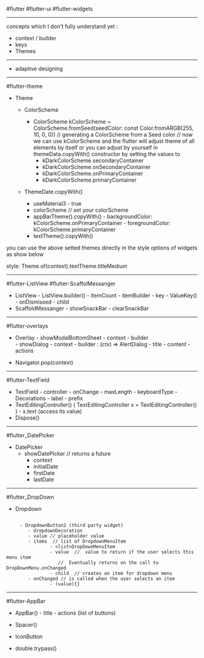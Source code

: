 #flutter 
#flutter-ui 
#flutter-widgets 

----

concepts which I don't fully understand yet :
- context / builder 
- keys
- Themes

---
- adaptive designing 



----
#flutter-theme

- Theme
	- ColorScheme 
		- ColorScheme kColorScheme =
		 ColorScheme.fromSeed(seedColor: const Color.fromARGB(255, 10, 0, 0))
		// generating a ColorScheme from a Seed color
		// now we can use kColorScheme and the flutter will adjust theme of all elements by itself or you can adjust by yourself in themeData.copyWith() constructor 
		by setting the values to
			- kDarkColorScheme.secondaryContainer
			- kDarkColorScheme.onSecondaryContainer
			- kDarkColorScheme.onPrimaryContainer
			- kDarkColorScheme.primaryContainer

			
	- ThemeDate.copyWith()
		- useMaterial3 - true
		- colorScheme // set your colorScheme
		- appBarTheme().copyWith()
						- backgroundColor: kColorScheme.onPrimaryContainer
						- foregroundColor: kColorScheme.primaryContainer
		- textTheme().copyWith()

you can use the above setted themes directly in the style options of widgets as show below

style: Theme.of(context).textTheme.titleMedium

----
#flutter-ListView
#flutter-ScaffolMessanger

- ListView
			- ListView.builder()
					- itemCount
					- itemBuilder
						- key - ValueKey()
					- onDismissed
					- child
- ScaffoldMessanger 
			- showSnackBar
			- clearSnackBar

---

#flutter-overlays

- Overlay 
			-  showModalBottomSheet
					- context
					- builder	
			- showDialog
					- context
					- builder : (ctx) => AlertDialog
													- title
													- content
													- actions

- Navigator.pop(context)

--- 
#flutter-TextField

- TextField 
		- controller
		- onChange
		- maxLength
		- keyboardType
		- Decorations
				- label
				- prefix
- TextEditingController()
		( TextEditingController x = TextEditingController() )
		-  x.text (access its value)
- Dispose() 

--- 
#flutter_DatePicker

- DatePicker 
	- showDatePicker     // returns a future
		- context
		- initialDate
		- firstDate
		- lastDate

---
#flutter_DropDown

- Dropdown

```

	 - DropdownButton2 (third party widget)
		- dropdownDecoration
		- value // placeholder value
		- items  // list of DropdownMenuItem
				- <list>DropDownMenuItem
				- value  //  value to return if the user selects this menu item
				   //  Eventually returns on the call to DropDownMenu.onChanged
				- child  // creates an item for dropdown menu
		- onChanged // is called when the user selects an item
				- (value){}

```

---
#flutter-AppBar

- AppBar()
		- title
		- actions (list of buttons)

- Spacer()
-  IconButton
- double.trypass()